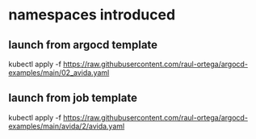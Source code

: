 # namespaces introduced

## launch from argocd template

kubectl apply -f https://raw.githubusercontent.com/raul-ortega/argocd-examples/main/02_avida.yaml


## launch from job template

kubectl apply -f https://raw.githubusercontent.com/raul-ortega/argocd-examples/main/avida/2/avida.yaml
